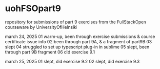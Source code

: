 # uohFSOpart9
repository for submissions of part 9 exercises from the FullStackOpen courseware by UniversityOfHelnsiki


march 24, 2025
01 warm-up, been through exercise submissions & course certificate issue info
02 been through part 9A, & a fragment of part9B
03 slept
04 struggled to set up typescript plug-in in sublime
05 slept, been through part 9B fragment
06 did exercise 9.1

march 25, 2025
01 slept, did exercise 9.2
02 slept, did exercise 9.3